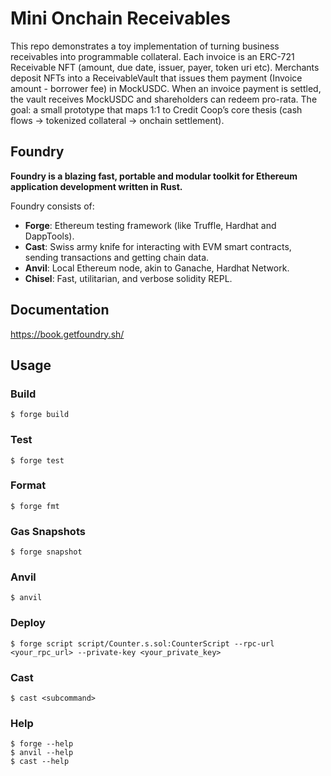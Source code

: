 # Mini Onchain Receivables

This repo demonstrates a toy implementation of turning business receivables into programmable collateral. Each invoice is an ERC-721 Receivable NFT (amount, due date, issuer, payer, token uri etc). Merchants deposit NFTs into a ReceivableVault that issues them payment (Invoice amount - borrower fee) in MockUSDC. When an invoice payment is settled, the vault receives MockUSDC and shareholders can redeem pro-rata. The goal: a small prototype that maps 1:1 to Credit Coop’s core thesis (cash flows → tokenized collateral → onchain settlement).

## Foundry

**Foundry is a blazing fast, portable and modular toolkit for Ethereum application development written in Rust.**

Foundry consists of:

- **Forge**: Ethereum testing framework (like Truffle, Hardhat and DappTools).
- **Cast**: Swiss army knife for interacting with EVM smart contracts, sending transactions and getting chain data.
- **Anvil**: Local Ethereum node, akin to Ganache, Hardhat Network.
- **Chisel**: Fast, utilitarian, and verbose solidity REPL.

## Documentation

https://book.getfoundry.sh/

## Usage

### Build

```shell
$ forge build
```

### Test

```shell
$ forge test
```

### Format

```shell
$ forge fmt
```

### Gas Snapshots

```shell
$ forge snapshot
```

### Anvil

```shell
$ anvil
```

### Deploy

```shell
$ forge script script/Counter.s.sol:CounterScript --rpc-url <your_rpc_url> --private-key <your_private_key>
```

### Cast

```shell
$ cast <subcommand>
```

### Help

```shell
$ forge --help
$ anvil --help
$ cast --help
```
